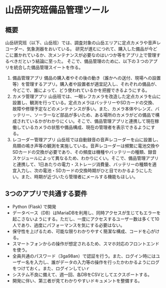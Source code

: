 # 山岳研究班備品管理ツール
## 概要
山岳研究班（以下、山岳班）では、調査対象の山岳エリアに定点カメラや音声レコーダー、気象測器をおいている。
研究が進むにつれて、購入した備品が今どこに置かれているか、次メンテナンスが必要なのはいつか等をアプリ上で管理するべきだという結論に至った。
そこで、備品管理のために、以下の３つのアプリを統合した備品管理スイートを作る。

1. 備品管理アプリ
備品の購入者やその後の動き（誰かへの送付、現場への設置等）を管理するアプリ。購入者や設置者が適宜記入し、それぞれの備品が、今どこで、誰によって、どう使われているかを把握できるようにする。
2. カメラ管理アプリ
山岳班では、一眼レフカメラを改造した定点カメラを山に設置し、観測を行っている。定点カメラはバッテリーやSDカードの交換、故障や修理予定などのメンテナンスが多い。また、カメラ本体やレンズ、バッテリー、ソーラーなど部品が多いため、ある場所のカメラがどの備品で構成されているかがわかりにくい。そこで、備品管理アプリと連携して現在稼働しているカメラの状態や備品構成、現在の管理者を表示できるようにする。
3. レコーダー管理アプリ
山岳班では自動録音の音声レコーダーを山に設置し、鳥類の鳴き声等の観測を実施している。音声レコーダーは頻繁に電池交換やSDカードの交換が必要であり、その頻度は機種やバッテリーの種類、録音スケジュールによって異なるため、わかりにくい。そこで、備品管理アプリと連携して、1日あたりの電力・ストレージ消費量、バッテリーの種類を適宜入力し、次の電池・SDカードの交換時期がひと目でわかるようにしたい。また、時期が近づいたら管理者にメールする機能もほしい。

## 3つのアプリで共通する要件
- Python (Flask) で開発
- データベース（DB）はMariaDBを利用し、同時アクセスが生じてもエラーを起こさないようにする。ただし、一度にアクセスするユーザー数は多くて10人であり、過度にパフォーマンスを気にする必要はない。
- 保守性を上げるため、可能な限りわかりやすく簡潔な構成、コードを心がける。
- スマートフォンからの操作が想定されるため、スマホ対応のフロントエンドを使う。
- 全員共通のパスワード（3ga98an）で認証を行う。また、ログイン時にはユーザー名を入力し、誰がデータの入力等の操作を行ったかわかるようにログをつけておく。また、ログインしていｒ
- システム不良に備えて、週一回、各DBをCSVとしてエクスポートする。
- 開発に伴い、第三者が見てわかりやすいドキュメントを整備する。